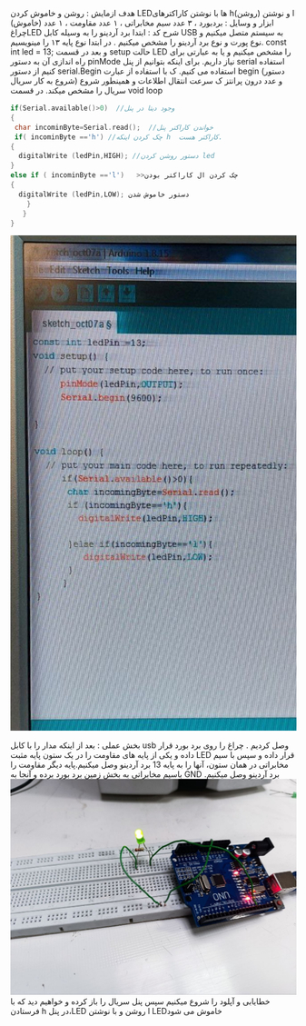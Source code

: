 هدف ازمایش : روشن و خاموش کردن LEDها با نوشتن کاراکترهای h(روشن) و نوشتن l (خاموش)
ابزار و وسایل : بردبورد ، ۳ عدد سیم مخابراتی ، ۱ عدد مقاومت ، ۱ عدد چراغLED
شرح کد : 
ابتدا برد آردینو را به وسیله کابل USB  به سیستم متصل میکنیم و نوع پورت و نوع برد آردینو را مشخص میکنیم . 
 در ابتدا نوع پایه ۱۳ را مینویسیم.
  const int led = 13;
و بعد در قسمت setup
حالت LED  را مشخص میکنیم و یا به عبارتی برای راه اندازی آن به دستور pinMode  نیاز داریم.
برای اینکه بتوانیم از پنل serial استفاده کنیم از دستور serial.Begin استفاده می کنیم.
ک با  استفاده از عبارت begin (دستور شروع به کار سریال) و عدد درون پرانتز ک سرعت انتقال اطلاعات و همینطور شروع سریال را مشخص میکند.
در قسمت void loop 
```cpp
if(Serial.available()>0)  //وجود دیتا در پنل
{
 char incominByte=Serial.read();  //خواندن کاراکتر پنل 
 if( incominByte =='h‌‌‌‌') //چک کردن اینکه h  کاراکتر هست.
{
  digitalWrite (ledPin,HIGH); //دستور روشن کردن led
}
else if ( incominByte =='l')   >>چک کردن ال کاراکتر بودن
{
  digitalWrite (ledPin,LOW); دستور خاموش شدن 
    }
   }
}
```
![code](./photo_2024-10-13_14-10-02.jpg)

بخش عملی : 
بعد از اینکه مدار را با کابل usb  وصل کردیم . 
  چراغ را روی برد بورد قرار داده و یکی از پایه های مقاومت را در یک ستون پایه مثبت LED قرار داده و سپس با سیم مخابراتی در همان ستون، آنها را به پایه 13 برد آردینو وصل میکنیم.پایه دیگر مقاومت را باسیم مخابراتی به بخش زمین برد بورد برده و آنجا به GND 
.برد آردینو وصل میکنیم
![code](./photo_2024-10-13_14-28-20.jpg)
خطایابی و آپلود را شروع میکنیم
سپس پنل سریال را باز کرده و خواهیم دید که با فرستادن h در پنل،LED روشن و با نوشتن l
  LEDخاموش می شود